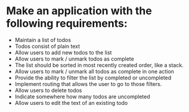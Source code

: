 # Make an application with the following requirements:

- Maintain a list of todos
- Todos consist of plain text
- Allow users to add new todos to the list
- Allow users to mark / unmark todos as complete
- The list should be sorted in most recently created order, like a stack.
- Allow users to mark / unmark all todos as complete in one action
- Provide the ability to filter the list by completed or uncompleted
- Implement routing that allows the user to go to those filters.
- Allow users to delete todos
- Indicate somewhere how many todos are uncompleted
- Allow users to edit the text of an existing todo
